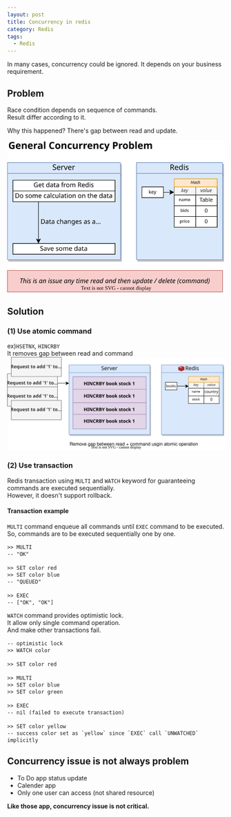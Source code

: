 ```yaml
---
layout: post
title: Concurrency in redis
category: Redis
tags:
  - Redis
---
```




In many cases, concurrency could be ignored.
It depends on your business requirement.

## Problem
Race condition depends on sequence of commands. \
Result differ according to it.

Why this happened? There's gap between read and update.

![General Concurrency Issue](/assets/img/redis/concurrency_issue.svg)

## Solution
### (1) Use atomic command
ex)`HSETNX`, `HINCRBY` \
It removes gap between read and command \
![Atomic operation](/assets/img/redis/concurrency_atomic_operation.svg)

### (2) Use transaction
Redis transaction using `MULTI` and `WATCH` keyword for guaranteeing commands are executed sequentially. \
However, it doesn't support rollback.

#### Transaction example
`MULTI` command enqueue all commands until `EXEC` command to be executed. \
So, commands are to be executed sequentially one by one.

```redis
>> MULTI
-- "OK"

>> SET color red
>> SET color blue
-- "QUEUED"

>> EXEC
-- ["OK", "OK"]
```

`WATCH` command provides optimistic lock. \
It allow only single command operation. \
And make other transactions fail.

```redis
-- optimistic lock
>> WATCH color

>> SET color red

>> MULTI
>> SET color blue
>> SET color green

>> EXEC
-- nil (failed to execute transaction)

>> SET color yellow
-- success color set as `yellow` since `EXEC` call `UNWATCHED` implicitly
```

## Concurrency issue is not always problem
- To Do app status update
- Calender app
- Only one user can access (not shared resource)

**Like those app, concurrency issue is not critical.**




